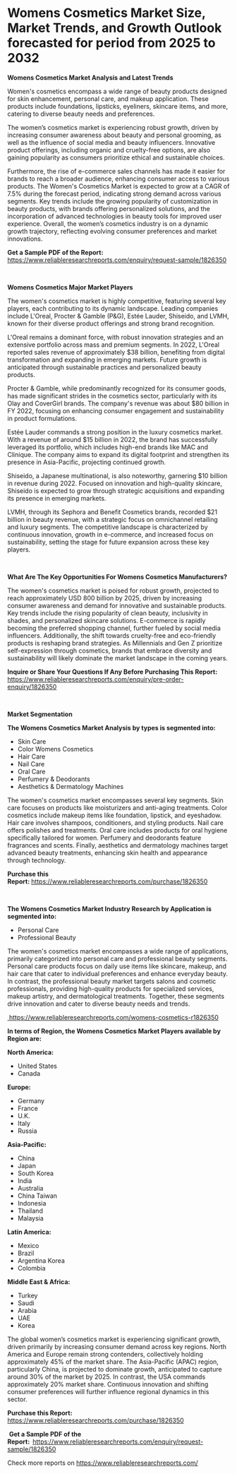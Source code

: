 <p><h1>Womens Cosmetics Market Size, Market Trends, and Growth Outlook forecasted for period from 2025 to 2032</h1></p><p><strong>Womens Cosmetics Market Analysis and Latest Trends</strong></p>
<p><p>Women's cosmetics encompass a wide range of beauty products designed for skin enhancement, personal care, and makeup application. These products include foundations, lipsticks, eyeliners, skincare items, and more, catering to diverse beauty needs and preferences. </p><p>The women’s cosmetics market is experiencing robust growth, driven by increasing consumer awareness about beauty and personal grooming, as well as the influence of social media and beauty influencers. Innovative product offerings, including organic and cruelty-free options, are also gaining popularity as consumers prioritize ethical and sustainable choices. </p><p>Furthermore, the rise of e-commerce sales channels has made it easier for brands to reach a broader audience, enhancing consumer access to various products. The Women's Cosmetics Market is expected to grow at a CAGR of 7.5% during the forecast period, indicating strong demand across various segments. Key trends include the growing popularity of customization in beauty products, with brands offering personalized solutions, and the incorporation of advanced technologies in beauty tools for improved user experience. Overall, the women’s cosmetics industry is on a dynamic growth trajectory, reflecting evolving consumer preferences and market innovations.</p></p>
<p><strong>Get a Sample PDF of the Report:&nbsp;</strong> <a href="https://www.reliableresearchreports.com/enquiry/request-sample/1826350?utm_campaign=2292&utm_medium=2&utm_source=Github&utm_content=ia&utm_term=04042025&utm_id=womens-cosmetics">https://www.reliableresearchreports.com/enquiry/request-sample/1826350</a></p>
<p>&nbsp;</p>
<p><strong>Womens Cosmetics Major Market Players</strong></p>
<p><p>The women's cosmetics market is highly competitive, featuring several key players, each contributing to its dynamic landscape. Leading companies include L'Oreal, Procter & Gamble (P&G), Estée Lauder, Shiseido, and LVMH, known for their diverse product offerings and strong brand recognition.</p><p>L'Oreal remains a dominant force, with robust innovation strategies and an extensive portfolio across mass and premium segments. In 2022, L'Oreal reported sales revenue of approximately $38 billion, benefiting from digital transformation and expanding in emerging markets. Future growth is anticipated through sustainable practices and personalized beauty products.</p><p>Procter & Gamble, while predominantly recognized for its consumer goods, has made significant strides in the cosmetics sector, particularly with its Olay and CoverGirl brands. The company's revenue was about $80 billion in FY 2022, focusing on enhancing consumer engagement and sustainability in product formulations.</p><p>Estée Lauder commands a strong position in the luxury cosmetics market. With a revenue of around $15 billion in 2022, the brand has successfully leveraged its portfolio, which includes high-end brands like MAC and Clinique. The company aims to expand its digital footprint and strengthen its presence in Asia-Pacific, projecting continued growth.</p><p>Shiseido, a Japanese multinational, is also noteworthy, garnering $10 billion in revenue during 2022. Focused on innovation and high-quality skincare, Shiseido is expected to grow through strategic acquisitions and expanding its presence in emerging markets.</p><p>LVMH, through its Sephora and Benefit Cosmetics brands, recorded $21 billion in beauty revenue, with a strategic focus on omnichannel retailing and luxury segments. The competitive landscape is characterized by continuous innovation, growth in e-commerce, and increased focus on sustainability, setting the stage for future expansion across these key players.</p></p>
<p>&nbsp;</p>
<p><strong>What Are The Key Opportunities For Womens Cosmetics Manufacturers?</strong></p>
<p><p>The women's cosmetics market is poised for robust growth, projected to reach approximately USD 800 billion by 2025, driven by increasing consumer awareness and demand for innovative and sustainable products. Key trends include the rising popularity of clean beauty, inclusivity in shades, and personalized skincare solutions. E-commerce is rapidly becoming the preferred shopping channel, further fueled by social media influencers. Additionally, the shift towards cruelty-free and eco-friendly products is reshaping brand strategies. As Millennials and Gen Z prioritize self-expression through cosmetics, brands that embrace diversity and sustainability will likely dominate the market landscape in the coming years.</p></p>
<p><strong>Inquire or Share Your Questions If Any Before Purchasing This Report:</strong> <a href="https://www.reliableresearchreports.com/enquiry/pre-order-enquiry/1826350?utm_campaign=2292&utm_medium=2&utm_source=Github&utm_content=ia&utm_term=04042025&utm_id=womens-cosmetics">https://www.reliableresearchreports.com/enquiry/pre-order-enquiry/1826350</a></p>
<p>&nbsp;</p>
<p><strong>Market Segmentation</strong></p>
<p><strong>The Womens Cosmetics Market Analysis by types is segmented into:</strong></p>
<p><ul><li>Skin Care</li><li>Color Womens Cosmetics</li><li>Hair Care</li><li>Nail Care</li><li>Oral Care</li><li>Perfumery & Deodorants</li><li>Aesthetics & Dermatology Machines</li></ul></p>
<p><p>The women's cosmetics market encompasses several key segments. Skin care focuses on products like moisturizers and anti-aging treatments. Color cosmetics include makeup items like foundation, lipstick, and eyeshadow. Hair care involves shampoos, conditioners, and styling products. Nail care offers polishes and treatments. Oral care includes products for oral hygiene specifically tailored for women. Perfumery and deodorants feature fragrances and scents. Finally, aesthetics and dermatology machines target advanced beauty treatments, enhancing skin health and appearance through technology.</p></p>
<p><strong>Purchase this Report:&nbsp;</strong><a href="https://www.reliableresearchreports.com/purchase/1826350?utm_campaign=2292&utm_medium=2&utm_source=Github&utm_content=ia&utm_term=04042025&utm_id=womens-cosmetics">https://www.reliableresearchreports.com/purchase/1826350</a></p>
<p>&nbsp;</p>
<p><strong>The Womens Cosmetics Market Industry Research by Application is segmented into:</strong></p>
<p><ul><li>Personal Care</li><li>Professional Beauty</li></ul></p>
<p><p>The women's cosmetics market encompasses a wide range of applications, primarily categorized into personal care and professional beauty segments. Personal care products focus on daily use items like skincare, makeup, and hair care that cater to individual preferences and enhance everyday beauty. In contrast, the professional beauty market targets salons and cosmetic professionals, providing high-quality products for specialized services, makeup artistry, and dermatological treatments. Together, these segments drive innovation and cater to diverse beauty needs and trends.</p></p>
<p><a href="https://www.reliableresearchreports.com/womens-cosmetics-r1826350?utm_campaign=2292&utm_medium=2&utm_source=Github&utm_content=ia&utm_term=04042025&utm_id=womens-cosmetics">&nbsp;https://www.reliableresearchreports.com/womens-cosmetics-r1826350</a></p>
<p><strong>In terms of Region, the Womens Cosmetics Market Players available by Region are:</strong></p>
<p>
    <p> <strong> North America: </strong>
        <ul>
            <li>United States</li>
            <li>Canada</li>
        </ul>
        </p> 
    <p> <strong> Europe: </strong>
        <ul>
            <li>Germany</li>
            <li>France</li>
            <li>U.K.</li>
            <li>Italy</li>
            <li>Russia</li>
        </ul>
        </p> 
    <p> <strong> Asia-Pacific: </strong>
        <ul>
            <li>China</li>
            <li>Japan</li>
            <li>South Korea</li>
            <li>India</li>
            <li>Australia</li>
            <li>China Taiwan</li>
            <li>Indonesia</li>
            <li>Thailand</li>
            <li>Malaysia</li>
        </ul>
        </p> 
    <p> <strong> Latin America: </strong>
        <ul>
            <li>Mexico</li>
            <li>Brazil</li>
            <li>Argentina Korea</li>
            <li>Colombia</li>
        </ul>
        </p> 
    <p> <strong> Middle East & Africa: </strong>
        <ul>
            <li>Turkey</li>
            <li>Saudi</li>
            <li>Arabia</li>
            <li>UAE</li>
            <li>Korea</li>
        </ul>
    </p>
    </p>
<p><p>The global women’s cosmetics market is experiencing significant growth, driven primarily by increasing consumer demand across key regions. North America and Europe remain strong contenders, collectively holding approximately 45% of the market share. The Asia-Pacific (APAC) region, particularly China, is projected to dominate growth, anticipated to capture around 30% of the market by 2025. In contrast, the USA commands approximately 20% market share. Continuous innovation and shifting consumer preferences will further influence regional dynamics in this sector.</p></p>
<p><strong>Purchase this Report: </strong><a href="https://www.reliableresearchreports.com/purchase/1826350?utm_campaign=2292&utm_medium=2&utm_source=Github&utm_content=ia&utm_term=04042025&utm_id=womens-cosmetics">https://www.reliableresearchreports.com/purchase/1826350</a></p>
<p>&nbsp;<strong>Get a Sample PDF of the Report:&nbsp;&nbsp;</strong><a href="https://www.reliableresearchreports.com/enquiry/request-sample/1826350?utm_campaign=2292&utm_medium=2&utm_source=Github&utm_content=ia&utm_term=04042025&utm_id=womens-cosmetics">https://www.reliableresearchreports.com/enquiry/request-sample/1826350</a></p>
<p><strong></strong></p>
<p>Check more reports on <a href="https://www.reliableresearchreports.com/?utm_campaign=2292&utm_medium=2&utm_source=Github&utm_content=ia&utm_term=04042025&utm_id=womens-cosmetics">https://www.reliableresearchreports.com/</a></p>